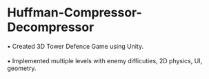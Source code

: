 # Huffman-Compressor-Decompressor

• Created 3D Tower Defence Game using Unity.
<br/>
<br/>
• Implemented multiple levels with enemy difficuties, 2D physics, UI,
geometry.
